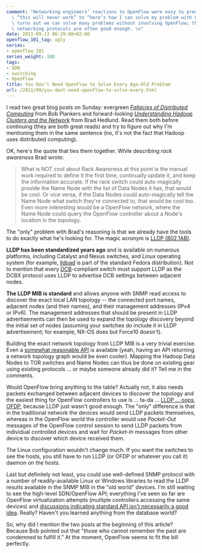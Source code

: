 ```yaml
---
comment: "Networking engineers’ reactions to OpenFlow were easy to predict – from\
  \ “this will never work” to “here’s how I can solve my problem with OpenFlow.” It\
  \ turns out we can solve many problems without involving OpenFlow; the traditional\
  \ networking protocols are often good enough. \n"
date: 2011-09-13 06:29:00+02:00
openflow_101_tag: ugly
series:
- openflow_101
series_weight: 180
tags:
- SDN
- switching
- OpenFlow
title: You Don’t Need OpenFlow to Solve Every Age-Old Problem
url: /2011/09/you-dont-need-openflow-to-solve-every.html
---
```

I read two great blog posts on Sunday: evergreen [*Fallacies of Distributed Computing*](http://lonesysadmin.net/2011/09/10/fallacies-of-distributed-computing/) from Bob Plankers and forward-looking [*Understanding Hadoop Clusters and the Network*](https://bradhedlund.com/2011/09/10/understanding-hadoop-clusters-and-the-network/) from Brad Hedlund. Read them both before continuing (they are both great reads) and try to figure out why I'm mentioning them in the same sentence (no, it's not the fact that Hadoop uses distributed computing).
<!--more-->
OK, here's the quote that ties them together. While describing *rack awareness* Brad wrote:

> What is NOT cool about Rack Awareness at this point is the manual work required to define it the first time, continually update it, and keep the information accurate. If the rack switch could auto-magically provide the Name Node with the list of Data Nodes it has, that would be cool. Or vice versa, if the Data Nodes could auto-magically tell the Name Node what switch they're connected to, that would be cool too. Even more interesting would be a OpenFlow network, where the Name Node could query the OpenFlow controller about a Node's location in the topology.

The "only" problem with Brad's reasoning is that we already have the tools to do exactly what he's looking for. The magic acronym is [LLDP (802.1AB)](http://standards.ieee.org/getieee802/download/802.1AB-2005.pdf).

**LLDP has been standardized years ago** and is available on numerous platforms, including Catalyst and Nexus switches, and Linux operating system (for example, [lldpad](http://www.open-lldp.org/open-lldp) is part of the standard Fedora distribution). Not to mention that every [DCB](https://blog.ipspace.net/tag/dcb.html)-compliant switch must support LLDP as the DCBX protocol uses LLDP to advertise DCB settings between adjacent nodes.

**The LLDP MIB is standard** and allows anyone with SNMP read access to discover the exact local LAN topology -- the connected port names, adjacent nodes (and their names), and their management addresses (IPv4 or IPv6). The management addresses that should be present in LLDP advertisements can then be used to expand the topology discovery beyond the initial set of nodes (assuming your switches do include it in LLDP advertisement; for example, NX-OS does but Force10 doesn\'t).

Building the exact network topology from LLDP MIB is a very trivial exercise. Even a [somewhat reasonable API](http://search.cpan.org/~emiller/SNMP-Info-2.00/Info/LLDP.pm) is available (yeah, having an API returning a network topology graph would be even cooler). Mapping the Hadoop Data Nodes to TOR switches and Name Nodes can thus be done on existing gear using existing protocols \... or maybe someone already did it? Tell me in the comments.

Would OpenFlow bring anything to the table? Actually not, it also needs packets exchanged between adjacent devices to discover the topology and the easiest thing for OpenFlow controllers to use is \... ta-da \... [LLDP \... oops, OFDP](http://groups.geni.net/geni/wiki/OpenFlowDiscoveryProtocol), because LLDP just wasn't good enough. The "only" difference is that in the traditional network the devices would send LLDP packets themselves, whereas in the OpenFlow world the controller would use *Packet-Out* messages of the OpenFlow control session to send LLDP packets from individual controlled devices and wait for *Packet-In* messages from other device to discover which device received them.

The Linux configuration wouldn't change much. If you want the switches to see the hosts, you still have to run LLDP (or OFDP or whatever you call it) daemon on the hosts.

Last but definitely not least, you could use well-defined SNMP protocol with a number of readily-available Linux or Windows libraries to read the LLDP results available in the SNMP MIB in the "old world" devices. I'm still waiting to see the high-level SDN/OpenFlow API; everything I've seen so far are OpenFlow virtualization attempts (multiple controllers accessing the same devices) and [discussions indicating standard API isn't necessarily a good idea](http://networkheresy.wordpress.com/2011/08/09/what-might-an-sdn-controller-api-look-like-and-should-we-standardize-it/). Really? Haven't you learned anything from the database world?

So, why did I mention the two posts at the beginning of this article? Because Bob pointed out that "those who cannot remember the past are condemned to fulfill it." At the moment, OpenFlow seems to fit the bill perfectly.
